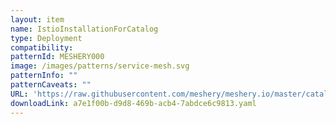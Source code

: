 ```yaml
---
layout: item
name: IstioInstallationForCatalog
type: Deployment
compatibility: 
patternId: MESHERY000
image: /images/patterns/service-mesh.svg
patternInfo: ""
patternCaveats: ""
URL: 'https://raw.githubusercontent.com/meshery/meshery.io/master/catalog/a7e1f00b-d9d8-469b-acb4-7abdce6c9813.yaml'
downloadLink: a7e1f00b-d9d8-469b-acb4-7abdce6c9813.yaml
---
```

